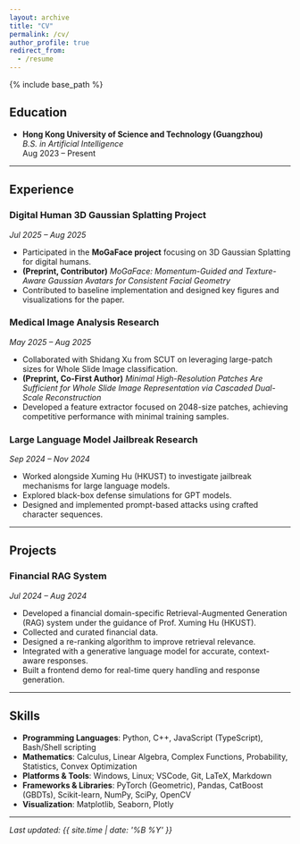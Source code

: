 ```yaml
---
layout: archive
title: "CV"
permalink: /cv/
author_profile: true
redirect_from:
  - /resume
---
```


{% include base_path %}


## Education
- **Hong Kong University of Science and Technology (Guangzhou)**  
  *B.S. in Artificial Intelligence*  
  Aug 2023 – Present  

---

## Experience
### Digital Human 3D Gaussian Splatting Project  
*Jul 2025 – Aug 2025*  
- Participated in the **MoGaFace project** focusing on 3D Gaussian Splatting for digital humans.  
- **(Preprint, Contributor)** *MoGaFace: Momentum-Guided and Texture-Aware Gaussian Avatars for Consistent Facial Geometry*  
- Contributed to baseline implementation and designed key figures and visualizations for the paper.  

### Medical Image Analysis Research  
*May 2025 – Aug 2025*  
- Collaborated with Shidang Xu from SCUT on leveraging large-patch sizes for Whole Slide Image classification.  
- **(Preprint, Co-First Author)** *Minimal High-Resolution Patches Are Sufficient for Whole Slide Image Representation via Cascaded Dual-Scale Reconstruction*  
- Developed a feature extractor focused on 2048-size patches, achieving competitive performance with minimal training samples.  

### Large Language Model Jailbreak Research  
*Sep 2024 – Nov 2024*  
- Worked alongside Xuming Hu (HKUST) to investigate jailbreak mechanisms for large language models.  
- Explored black-box defense simulations for GPT models.  
- Designed and implemented prompt-based attacks using crafted character sequences.  

---

## Projects
### Financial RAG System  
*Jul 2024 – Aug 2024*  
- Developed a financial domain-specific Retrieval-Augmented Generation (RAG) system under the guidance of Prof. Xuming Hu (HKUST).  
- Collected and curated financial data.  
- Designed a re-ranking algorithm to improve retrieval relevance.  
- Integrated with a generative language model for accurate, context-aware responses.  
- Built a frontend demo for real-time query handling and response generation.  

---

## Skills
- **Programming Languages**: Python, C++, JavaScript (TypeScript), Bash/Shell scripting  
- **Mathematics**: Calculus, Linear Algebra, Complex Functions, Probability, Statistics, Convex Optimization  
- **Platforms & Tools**: Windows, Linux; VSCode, Git, LaTeX, Markdown  
- **Frameworks & Libraries**: PyTorch (Geometric), Pandas, CatBoost (GBDTs), Scikit-learn, NumPy, SciPy, OpenCV  
- **Visualization**: Matplotlib, Seaborn, Plotly  

---

_Last updated: {{ site.time | date: '%B %Y' }}_

